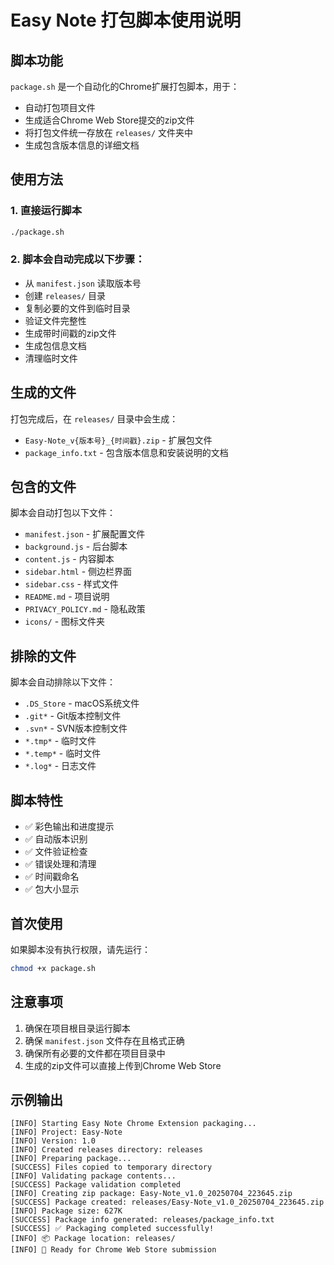 # Easy Note 打包脚本使用说明

## 脚本功能

`package.sh` 是一个自动化的Chrome扩展打包脚本，用于：
- 自动打包项目文件
- 生成适合Chrome Web Store提交的zip文件
- 将打包文件统一存放在 `releases/` 文件夹中
- 生成包含版本信息的详细文档

## 使用方法

### 1. 直接运行脚本
```bash
./package.sh
```

### 2. 脚本会自动完成以下步骤：
- 从 `manifest.json` 读取版本号
- 创建 `releases/` 目录
- 复制必要的文件到临时目录
- 验证文件完整性
- 生成带时间戳的zip文件
- 生成包信息文档
- 清理临时文件

## 生成的文件

打包完成后，在 `releases/` 目录中会生成：
- `Easy-Note_v{版本号}_{时间戳}.zip` - 扩展包文件
- `package_info.txt` - 包含版本信息和安装说明的文档

## 包含的文件

脚本会自动打包以下文件：
- `manifest.json` - 扩展配置文件
- `background.js` - 后台脚本
- `content.js` - 内容脚本
- `sidebar.html` - 侧边栏界面
- `sidebar.css` - 样式文件
- `README.md` - 项目说明
- `PRIVACY_POLICY.md` - 隐私政策
- `icons/` - 图标文件夹

## 排除的文件

脚本会自动排除以下文件：
- `.DS_Store` - macOS系统文件
- `.git*` - Git版本控制文件
- `.svn*` - SVN版本控制文件
- `*.tmp*` - 临时文件
- `*.temp*` - 临时文件
- `*.log*` - 日志文件

## 脚本特性

- ✅ 彩色输出和进度提示
- ✅ 自动版本识别
- ✅ 文件验证检查
- ✅ 错误处理和清理
- ✅ 时间戳命名
- ✅ 包大小显示

## 首次使用

如果脚本没有执行权限，请先运行：
```bash
chmod +x package.sh
```

## 注意事项

1. 确保在项目根目录运行脚本
2. 确保 `manifest.json` 文件存在且格式正确
3. 确保所有必要的文件都在项目目录中
4. 生成的zip文件可以直接上传到Chrome Web Store

## 示例输出

```
[INFO] Starting Easy Note Chrome Extension packaging...
[INFO] Project: Easy-Note
[INFO] Version: 1.0
[INFO] Created releases directory: releases
[INFO] Preparing package...
[SUCCESS] Files copied to temporary directory
[INFO] Validating package contents...
[SUCCESS] Package validation completed
[INFO] Creating zip package: Easy-Note_v1.0_20250704_223645.zip
[SUCCESS] Package created: releases/Easy-Note_v1.0_20250704_223645.zip
[INFO] Package size: 627K
[SUCCESS] Package info generated: releases/package_info.txt
[SUCCESS] ✅ Packaging completed successfully!
[INFO] 📦 Package location: releases/
[INFO] 🚀 Ready for Chrome Web Store submission
``` 